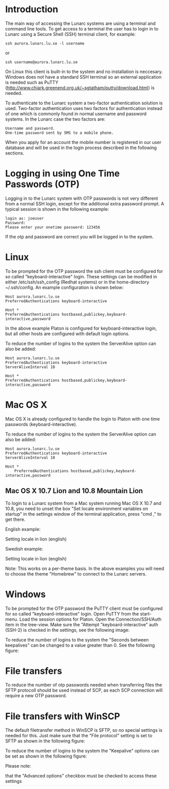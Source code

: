 # Introduction

The main way of accessing the Lunarc systems are using a terminal and command line tools. To get access to a terminal the user has to login in to Lunarc using a Secure Shell (SSH) terminal client, for example:

    ssh aurora.lunarc.lu.se -l username

or

    ssh username@aurora.lunarc.lu.se

On Linux this client is built-in to the system and no installation is neccesary. Windows does not have a standard SSH terminal so an external application is needed such as PuTTY (http://www.chiark.greenend.org.uk/~sgtatham/putty/download.html) is needed.

To authenticate to the Lunarc system a two-factor authentication solution is used. Two-factor authentication uses two factors for authentication instead of one which is commonly found in normal username and password systems. In the Lunarc case the two factors are:

    Username and password.
    One-time password sent by SMS to a mobile phone.

When you apply for an account the mobile number is registered in our user database and will be used in the login process described in the following sections.

# Logging in using One Time Passwords (OTP)

Logging in to the Lunarc system with OTP passwords is not very different from a normal SSH login, except for the additional extra password prompt. A typical session is shown in the following example:

    login as: joeuser 
    Password: 
    Please enter your onetime password: 123456

If the otp and password are correct you will be logged in to the system.

# Linux

To be prompted for the OTP password the ssh client must be configured for so called "keyboard-interactive" login. These settings can be modified in either /etc/ssh/ssh_config (Redhat systems) or in the home-directory ~/.ssh/config. An example configuration is shown below:

    Host aurora.lunarc.lu.se 
    PreferredAuthentications keyboard-interactive 

    Host * 
    PreferredAuthentications hostbased,publickey,keyboard-interactive,password

In the above example Platon is configured for keyboard-interactive login, but all other hosts are configured with default login options.

To reduce the number of logins to the system the ServerAlive option can also be added:

    Host aurora.lunarc.lu.se 
    PreferredAuthentications keyboard-interactive 
    ServerAliveInterval 10 

    Host * 
    PreferredAuthentications hostbased,publickey,keyboard-interactive,password

# Mac OS X

Mac OS X is already configured to handle the login to Platon with one time passwords (keyboard-interactive). 

To reduce the number of logins to the system the ServerAlive option can also be added:

    Host aurora.lunarc.lu.se 
    PreferredAuthentications keyboard-interactive 
    ServerAliceInterval 10 

    Host * 
        PreferredAuthentications hostbased,publickey,keyboard-interactive,password

## Mac OS X 10.7 Lion and 10.8 Mountain Lion

To login to a Lunarc system from a Mac system running Mac OS X 10.7 and 10.8, you need to unset the box "Set locale environment variables on startup" in the settings window of the terminal application, press "cmd ," to get there. 

English example:

Setting locale in lion (english)

Swedish example:

Setting locale in lion (english)

Note: This works on a per-theme basis.  In the above examples you will need to choose the theme "Homebrew" to connect to the Lunarc servers.

# Windows

To be prompted for the OTP password the PuTTY client must be configured for so called "keyboard-interactive" login. Open PuTTY from the start-menu. Load the session options for Platon. Open the Connection/SSH/Auth item in the tree-view. Make sure the "Attempt "keyboard-interactive" auth (SSH-2) is checked in the settings, see the following image:

To reduce the number of logins to the system the "Seconds between keepalives" can be changed to a value greater than 0. See the following figure:

# File transfers

To reduce the number of otp passwords needed when transferring files the SFTP protocoll should be used instead of SCP, as each SCP connection will require a new OTP password.

# File transfers with WinSCP

The default filetransfer method in WinSCP is SFTP, so no special settings is needed for this. Just make sure that the "File protocol" setting is set to SFTP as shown in the following figure:

To reduce the number of logins to the system the "Keepalive" options can be set as shown in the following figure:

Please note:

that the "Advanced options" checkbox must be checked to access these settings
